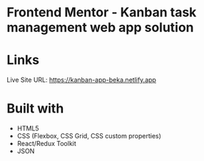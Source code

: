 # Frontend Mentor - Kanban task management web app solution

# Links

Live Site URL: https://kanban-app-beka.netlify.app

# Built with

- HTML5
- CSS (Flexbox, CSS Grid, CSS custom properties)
- React/Redux Toolkit
- JSON
